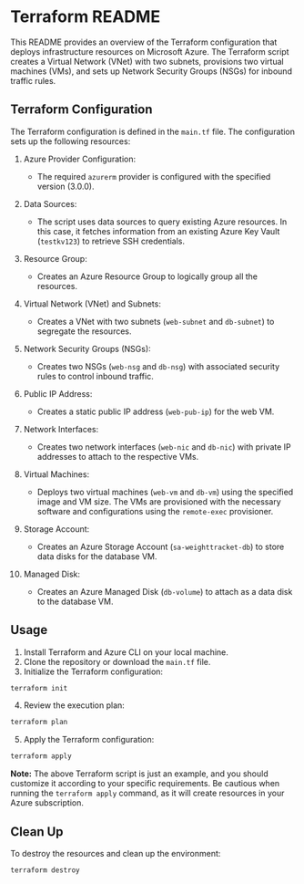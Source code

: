 # Terraform README

This README provides an overview of the Terraform configuration that deploys infrastructure resources on Microsoft Azure. The Terraform script creates a Virtual Network (VNet) with two subnets, provisions two virtual machines (VMs), and sets up Network Security Groups (NSGs) for inbound traffic rules.

## Terraform Configuration

The Terraform configuration is defined in the `main.tf` file. The configuration sets up the following resources:

1. Azure Provider Configuration:
   - The required `azurerm` provider is configured with the specified version (3.0.0).

2. Data Sources:
   - The script uses data sources to query existing Azure resources. In this case, it fetches information from an existing Azure Key Vault (`testkv123`) to retrieve SSH credentials.

3. Resource Group:
   - Creates an Azure Resource Group to logically group all the resources.

4. Virtual Network (VNet) and Subnets:
   - Creates a VNet with two subnets (`web-subnet` and `db-subnet`) to segregate the resources.

5. Network Security Groups (NSGs):
   - Creates two NSGs (`web-nsg` and `db-nsg`) with associated security rules to control inbound traffic.

6. Public IP Address:
   - Creates a static public IP address (`web-pub-ip`) for the web VM.

7. Network Interfaces:
   - Creates two network interfaces (`web-nic` and `db-nic`) with private IP addresses to attach to the respective VMs.

8. Virtual Machines:
   - Deploys two virtual machines (`web-vm` and `db-vm`) using the specified image and VM size. The VMs are provisioned with the necessary software and configurations using the `remote-exec` provisioner.

9. Storage Account:
   - Creates an Azure Storage Account (`sa-weighttracket-db`) to store data disks for the database VM.

10. Managed Disk:
    - Creates an Azure Managed Disk (`db-volume`) to attach as a data disk to the database VM.

## Usage

1. Install Terraform and Azure CLI on your local machine.
2. Clone the repository or download the `main.tf` file.
3. Initialize the Terraform configuration:

```bash
terraform init
```

4. Review the execution plan:

```bash
terraform plan
```

5. Apply the Terraform configuration:

```bash
terraform apply
```

**Note:** The above Terraform script is just an example, and you should customize it according to your specific requirements. Be cautious when running the `terraform apply` command, as it will create resources in your Azure subscription.

## Clean Up

To destroy the resources and clean up the environment:

```bash
terraform destroy
```
